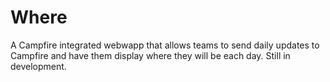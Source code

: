 # Where

A Campfire integrated webwapp that allows teams to send daily updates to Campfire and have them display where they will be each day. Still in development.